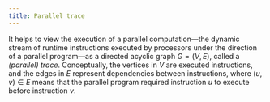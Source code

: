 ```yaml
---
title: Parallel trace
---
```


It helps to view the execution of a parallel computation&mdash;the dynamic stream of
runtime instructions executed by processors under the direction of a parallel program&mdash;as
a directed acyclic graph $G=(V,E)$, called a *(parallel) trace*. Conceptually, 
the vertices in $V$ are executed instructions, and the edges in $E$ represent
dependencies between instructions, where $(u,v)\in E$ means that the parallel 
program required instruction $u$ to execute before instruction $v$.